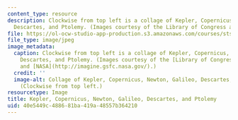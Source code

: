 ```yaml
---
content_type: resource
description: Clockwise from top left is a collage of Kepler, Copernicus, Newton, Galileo,
  Descartes, and Ptolemy. (Images courtesy of the Library of Congress and NASA.)
file: https://ol-ocw-studio-app-production.s3.amazonaws.com/courses/sts-002-toward-the-scientific-revolution-fall-2003/40e5449c488681ba419a48557b364210_sts-002f03.jpg
file_type: image/jpeg
image_metadata:
  caption: Clockwise from top left is a collage of Kepler, Copernicus, Newton, Galileo,
    Descartes, and Ptolemy. (Images courtesy of the [Library of Congress](http://www.loc.gov/rr/print/)
    and [NASA](http://imagine.gsfc.nasa.gov/).)
  credit: ''
  image-alt: Collage of Kepler, Copernicus, Newton, Galileo, Descartes, and Ptolemy.
    (Clockwise from top left.)
resourcetype: Image
title: Kepler, Copernicus, Newton, Galileo, Descartes, and Ptolemy
uid: 40e5449c-4886-81ba-419a-48557b364210
---
```

